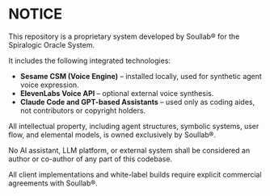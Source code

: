 # NOTICE

This repository is a proprietary system developed by Soullab® for the Spiralogic Oracle System.

It includes the following integrated technologies:

- **Sesame CSM (Voice Engine)** – installed locally, used for synthetic agent voice expression.
- **ElevenLabs Voice API** – optional external voice synthesis.
- **Claude Code and GPT-based Assistants** – used only as coding aides, not contributors or copyright holders.

All intellectual property, including agent structures, symbolic systems, user flow, and elemental models, is owned exclusively by Soullab®.

No AI assistant, LLM platform, or external system shall be considered an author or co-author of any part of this codebase.

All client implementations and white-label builds require explicit commercial agreements with Soullab®.

